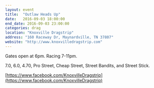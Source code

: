 ```yaml
---
layout: event
title:  "Outlaw Heads Up"
date:   2016-09-03 18:00:00
end_date: 2016-09-03 23:00:00
categories: drag
location: "Knoxville Dragstrip"
address: "160 Raceway Dr, Maynardville, TN 37807"
website: "http://www.knoxvilledragstrip.com"
---
```


Gates open at 6pm. Racing 7-11pm.

7.0, 6.0, 4.70, Pro Street, Cheap Street, Street Bandits, and Street Stick. 

[https://www.facebook.com/KnoxvilleDragstrip](https://www.facebook.com/KnoxvilleDragstrip)
